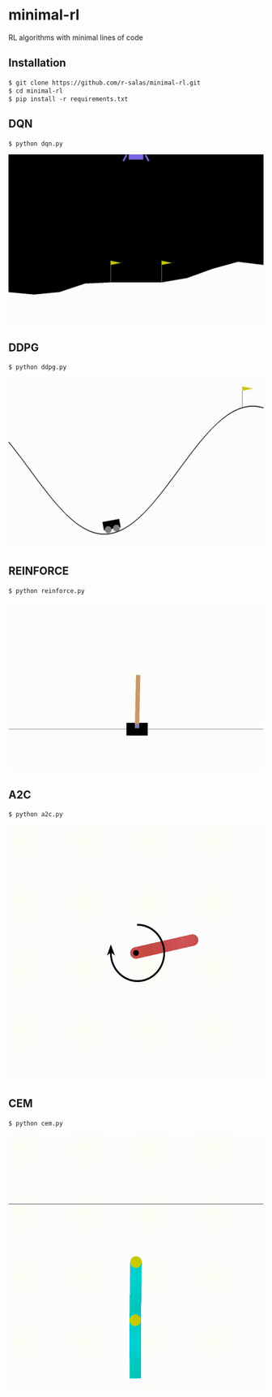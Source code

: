# minimal-rl
RL algorithms with minimal lines of code

## Installation
```console
$ git clone https://github.com/r-salas/minimal-rl.git
$ cd minimal-rl
$ pip install -r requirements.txt
```

## DQN
```console
$ python dqn.py
```
![Solving LunarLander-v2 with DQN](media/lunarlander-dqn.gif)

## DDPG
```console
$ python ddpg.py
```
![Solving MountainCarContinous-v0 with DDPG](media/mountaincar-ddpg.gif)

## REINFORCE
```console
$ python reinforce.py
```
![Solving CartPole-v1 with REINFORCE](media/cartpole-reinforce.gif)

## A2C
```console
$ python a2c.py
```
![Solving Pendulum-v0 with A2C](media/pendulum-a2c.gif)

## CEM
```console
$ python cem.py
```
![Solving Acrobot-v1 with CEM](media/acrobot-cem.gif)
